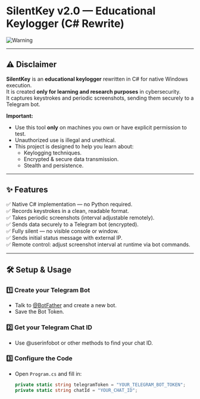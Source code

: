 # SilentKey v2.0 — Educational Keylogger (C# Rewrite)

![Warning](https://img.shields.io/badge/Warning-Educational%20Use%20Only-red)

---

## ⚠️ Disclaimer

**SilentKey** is an **educational keylogger** rewritten in C# for native Windows execution.  
It is created **only for learning and research purposes** in cybersecurity.  
It captures keystrokes and periodic screenshots, sending them securely to a Telegram bot.

**Important:**
- Use this tool **only** on machines you own or have explicit permission to test.
- Unauthorized use is illegal and unethical.
- This project is designed to help you learn about:
  - Keylogging techniques.
  - Encrypted & secure data transmission.
  - Stealth and persistence.

---

## ✨ Features

✅ Native C# implementation — no Python required.  
✅ Records keystrokes in a clean, readable format.  
✅ Takes periodic screenshots (interval adjustable remotely).  
✅ Sends data securely to a Telegram bot (encrypted).  
✅ Fully silent — no visible console or window.  
✅ Sends initial status message with external IP.  
✅ Remote control: adjust screenshot interval at runtime via bot commands.

---

## 🛠️ Setup & Usage

### 1️⃣ Create your Telegram Bot
- Talk to [@BotFather](https://t.me/BotFather) and create a new bot.
- Save the Bot Token.

### 2️⃣ Get your Telegram Chat ID
- Use @userinfobot or other methods to find your chat ID.

### 3️⃣ Configure the Code
- Open `Program.cs` and fill in:
  ```csharp
  private static string telegramToken = "YOUR_TELEGRAM_BOT_TOKEN";
  private static string chatId = "YOUR_CHAT_ID";

